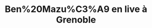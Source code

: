 ---
layout: live
title: "Ben%20Mazu%C3%A9 en live &agrave; Grenoble"
number: 150
liveid: ["ben-mazu-grenoble", "ben-mazu-grenoble"]
videoid: ["3UXqpxrYoWY", "3UXqpxrYoWY"]
qui: Ben%20Mazu%C3%A9
ou: Grenoble
ip: 188.241.83.109
created_at: 2022-05-17T18:02:01.497Z
permalink: 150-["ben-mazu-grenoble", "ben-mazu-grenoble"]
---